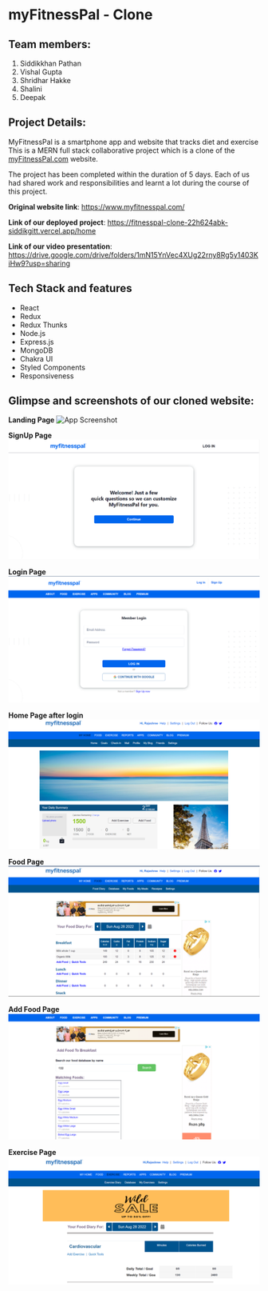 # myFitnessPal - Clone

## Team members:
1. Siddikkhan Pathan
2. Vishal Gupta
3. Shridhar Hakke
4. Shalini
5. Deepak

## Project Details:
MyFitnessPal is a smartphone app and website that tracks diet and exercise  This is a MERN full stack collaborative project which is a clone of the [myFitnessPal.com](https://www.myfitnesspal.com/) website.

The project has been completed within the duration of 5 days. Each of us had shared work and responsibilities and learnt a lot during the course of this project.

**Original website link**: https://www.myfitnesspal.com/

**Link of our deployed project**: https://fitnesspal-clone-22h624abk-siddikgitt.vercel.app/home

**Link of our video presentation**: https://drive.google.com/drive/folders/1mN15YnVec4XUg22rny8Rg5y1403KiHw9?usp=sharing

## Tech Stack and features
- React
- Redux
- Redux Thunks
- Node.js
- Express.js
- MongoDB
- Chakra UI
- Styled Components
- Responsiveness


## Glimpse and screenshots of our cloned website:
**Landing Page**
![App Screenshot](landingPage.png)

**SignUp Page**
![App Screenshot](./screenshots/signup.png)

**Login Page**
![App Screenshot](./screenshots/login.png)

**Home Page after login**
![App Screenshot](./screenshots/homeAfterLogin.png)


**Food Page**
![App Screenshot](./screenshots/food.png)

**Add Food Page**
![App Screenshot](./screenshots/addFood.png)

**Exercise Page**
![App Screenshot](./screenshots/exercise.png)



